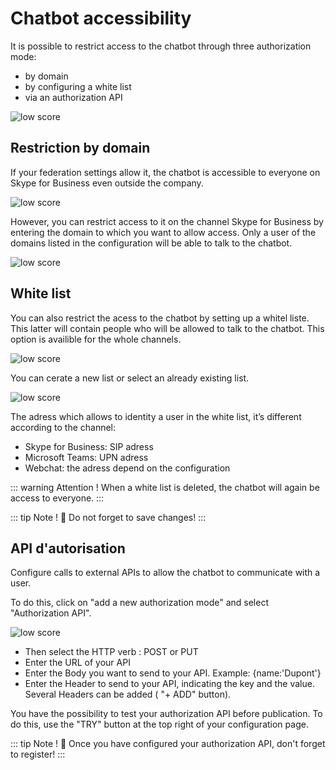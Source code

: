 # Chatbot accessibility


It is possible to restrict access to the chatbot through three authorization mode:
- by domain 
- by configuring a white list 
- via an authorization API

<div class="image_center">
  <img :src="$withBase('/assets/img/en/settings/chatbot1.png')" alt="low score">
</div>


## Restriction by domain

If your federation settings allow it, the chatbot is accessible to everyone on
Skype for Business even outside the company.

<div class="image_center">
  <img :src="$withBase('/assets/img/en/settings/chatbot2.png')" alt="low score">
</div>



However, you can restrict access to it on the channel Skype for Business by
entering the domain to which you want to allow access. Only a user of the
domains listed in the configuration will be able to talk to the chatbot.

<div class="image_center">
  <img :src="$withBase('/assets/img/en/settings/chatbot3.png')" alt="low score">
</div>



## White list

You can also restrict the acess to the chatbot by setting up a whitel liste. This latter will contain people who will be allowed to talk to the chatbot. 
This option is availible for the whole channels.

<div class="image_center">
  <img :src="$withBase('/assets/img/en/settings/chatbot4.png')" alt="low score">
</div>



You can cerate a new list or select an already existing list.

<div class="image_center">
  <img :src="$withBase('/assets/img/en/settings/chatbot5.png')" alt="low score">
</div>


The adress which allows to identity a user in the white list, it’s different
according to the channel:

-   Skype for Business: SIP adress
-   Microsoft Teams: UPN adress
-   Webchat: the adress depend on the configuration

::: warning Attention !
When a white list is deleted, the chatbot will again be access to everyone.
:::

::: tip Note !
💾 Do not forget to save changes!
:::

## API d'autorisation

Configure calls to external APIs to allow the chatbot to communicate with a user. 

To do this, click on "add a new authorization mode" and select "Authorization API". 

<div class="image_center">
  <img :src="$withBase('/assets/img/en/settings/chatbot6.png')" alt="low score">
</div>




- Then select the HTTP verb : POST or PUT
- Enter the URL of your API
- Enter the Body you want to send to your API. Example: {name:'Dupont'}
- Enter the Header to send to your API, indicating the key and the value. Several Headers can be added ( "+ ADD" button). 

You have the possibility to test your authorization API before publication. To do this, use the "TRY" button at the top right of your configuration page. 

::: tip Note !
💾 Once you have configured your authorization API, don't forget to register! 
:::

